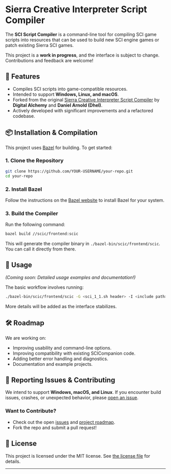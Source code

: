 # Sierra Creative Interpreter Script Compiler

The **SCI Script Compiler** is a command-line tool for compiling SCI game scripts into resources that can be used to build new SCI engine games or patch existing Sierra SCI games.

This project is a **work in progress**, and the interface is subject to change. Contributions and feedback are welcome!

## 🚀 Features

- Compiles SCI scripts into game-compatible resources.
- Intended to support **Windows, Linux, and macOS**.
- Forked from the original [Sierra Creative Interpreter Script Compiler][da-sci] by **Digital Alchemy** and **Daniel Arnold (Dhel)**.
- Actively developed with significant improvements and a refactored codebase.

## 📦 Installation & Compilation

This project uses [Bazel] for building. To get started:

### **1. Clone the Repository**

```sh
git clone https://github.com/YOUR-USERNAME/your-repo.git
cd your-repo
```

### **2. Install Bazel**

Follow the instructions on the [Bazel website](https://bazel.build/) to install Bazel for your system.

### **3. Build the Compiler**

Run the following command:

```sh
bazel build //scic/frontend:scic
```

This will generate the compiler binary in `./bazel-bin/scic/frontend/scic`. You
can call it directly from there.

## 📖 Usage

*(Coming soon: Detailed usage examples and documentation!)*

The basic workflow involves running:

```sh
./bazel-bin/scic/frontend/scic -G <sci_1_1.sh header> -I <include path> -o <output directory> <input_scripts...> 
```

More details will be added as the interface stabilizes.

## 🛠️ Roadmap

We are working on:

- Improving usability and command-line options.
- Improving compatibility with existing SCICompanion code.
- Adding better error handling and diagnostics.
- Documentation and example projects.

## 🐞 Reporting Issues & Contributing

We intend to support **Windows, macOS, and Linux**. If you encounter build issues, crashes, or unexpected behavior, please [open an issue](https://github.com/naerbnic/sci-compiler/issues).

### **Want to Contribute?**

- Check out the open [issues](https://github.com/naerbnic/sci-compiler/issues) and [project roadmap](https://github.com/naerbnic/sci-compiler/projects).
- Fork the repo and submit a pull request!

## 📜 License

This project is licensed under the MIT license. See [the license file](https://github.com/naerbnic/sci-compiler/blob/main/LICENSE.md) for details.

---

[da-sci]: https://github.com/Digital-Alchemy-Studios/da-sci-compiler-pub
[Bazel]: https://bazel.build/
